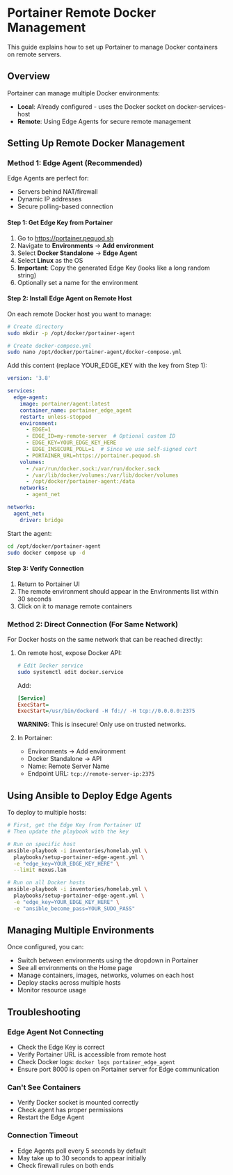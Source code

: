 # Portainer Remote Docker Management

This guide explains how to set up Portainer to manage Docker containers on remote servers.

## Overview

Portainer can manage multiple Docker environments:
- **Local**: Already configured - uses the Docker socket on docker-services-host
- **Remote**: Using Edge Agents for secure remote management

## Setting Up Remote Docker Management

### Method 1: Edge Agent (Recommended)

Edge Agents are perfect for:
- Servers behind NAT/firewall
- Dynamic IP addresses
- Secure polling-based connection

#### Step 1: Get Edge Key from Portainer

1. Go to https://portainer.pequod.sh
2. Navigate to **Environments** → **Add environment**
3. Select **Docker Standalone** → **Edge Agent**
4. Select **Linux** as the OS
5. **Important**: Copy the generated Edge Key (looks like a long random string)
6. Optionally set a name for the environment

#### Step 2: Install Edge Agent on Remote Host

On each remote Docker host you want to manage:

```bash
# Create directory
sudo mkdir -p /opt/docker/portainer-agent

# Create docker-compose.yml
sudo nano /opt/docker/portainer-agent/docker-compose.yml
```

Add this content (replace YOUR_EDGE_KEY with the key from Step 1):
```yaml
version: '3.8'

services:
  edge-agent:
    image: portainer/agent:latest
    container_name: portainer_edge_agent
    restart: unless-stopped
    environment:
      - EDGE=1
      - EDGE_ID=my-remote-server  # Optional custom ID
      - EDGE_KEY=YOUR_EDGE_KEY_HERE
      - EDGE_INSECURE_POLL=1  # Since we use self-signed cert
      - PORTAINER_URL=https://portainer.pequod.sh
    volumes:
      - /var/run/docker.sock:/var/run/docker.sock
      - /var/lib/docker/volumes:/var/lib/docker/volumes
      - /opt/docker/portainer-agent:/data
    networks:
      - agent_net

networks:
  agent_net:
    driver: bridge
```

Start the agent:
```bash
cd /opt/docker/portainer-agent
sudo docker compose up -d
```

#### Step 3: Verify Connection

1. Return to Portainer UI
2. The remote environment should appear in the Environments list within 30 seconds
3. Click on it to manage remote containers

### Method 2: Direct Connection (For Same Network)

For Docker hosts on the same network that can be reached directly:

1. On remote host, expose Docker API:
   ```bash
   # Edit Docker service
   sudo systemctl edit docker.service
   ```
   
   Add:
   ```ini
   [Service]
   ExecStart=
   ExecStart=/usr/bin/dockerd -H fd:// -H tcp://0.0.0.0:2375
   ```
   
   **WARNING**: This is insecure! Only use on trusted networks.

2. In Portainer:
   - Environments → Add environment
   - Docker Standalone → API
   - Name: Remote Server Name
   - Endpoint URL: `tcp://remote-server-ip:2375`

## Using Ansible to Deploy Edge Agents

To deploy to multiple hosts:

```bash
# First, get the Edge Key from Portainer UI
# Then update the playbook with the key

# Run on specific host
ansible-playbook -i inventories/homelab.yml \
  playbooks/setup-portainer-edge-agent.yml \
  -e "edge_key=YOUR_EDGE_KEY_HERE" \
  --limit nexus.lan

# Run on all Docker hosts
ansible-playbook -i inventories/homelab.yml \
  playbooks/setup-portainer-edge-agent.yml \
  -e "edge_key=YOUR_EDGE_KEY_HERE" \
  -e "ansible_become_pass=YOUR_SUDO_PASS"
```

## Managing Multiple Environments

Once configured, you can:
- Switch between environments using the dropdown in Portainer
- See all environments on the Home page
- Manage containers, images, networks, volumes on each host
- Deploy stacks across multiple hosts
- Monitor resource usage

## Troubleshooting

### Edge Agent Not Connecting
- Check the Edge Key is correct
- Verify Portainer URL is accessible from remote host
- Check Docker logs: `docker logs portainer_edge_agent`
- Ensure port 8000 is open on Portainer server for Edge communication

### Can't See Containers
- Verify Docker socket is mounted correctly
- Check agent has proper permissions
- Restart the Edge Agent

### Connection Timeout
- Edge Agents poll every 5 seconds by default
- May take up to 30 seconds to appear initially
- Check firewall rules on both ends